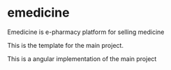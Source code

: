 # emedicine
Emedicine is e-pharmacy platform for selling medicine

This is the template for the main project.

This is a angular implementation of the main project
